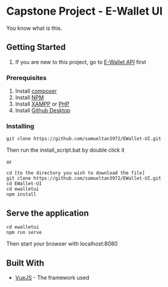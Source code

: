 # Capstone Project - E-Wallet UI

You know what is this.

## Getting Started

1. If you are new to this project, go to [E-Wallet API](https://github.com/samueltan3972/EWallet-API) first

### Prerequisites

1. Install [composer](https://getcomposer.org/download/)
2. Install [NPM](https://nodejs.org/en/download/)
3. Install [XAMPP](https://www.apachefriends.org/download.html) or [PHP](https://www.php.net/downloads.php)
4. Install [Github Desktop](https://desktop.github.com/)

### Installing

```
git clone https://github.com/samueltan3972/EWallet-UI.git
```

Then run the install_script.bat by double click it

or

```
cd [to the directory you wish to download the file]
git clone https://github.com/samueltan3972/EWallet-UI.git
cd EWallet-UI
cd ewalletui
npm install
```

## Serve the application

```
cd ewalletui
npm run serve
```

Then start your browser with localhost:8080

## Built With

* [VueJS](https://vuejs.org/) - The framework used
